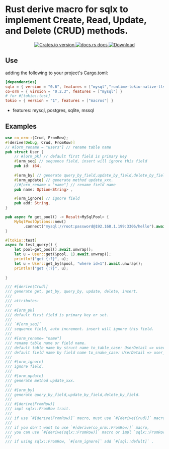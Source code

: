 # Rust derive macro for sqlx to implement Create, Read, Update, and Delete (CRUD) methods.

<div align="center">
  <!-- Version -->
  <a href="https://crates.io/crates/co-orm">
    <img src="https://img.shields.io/crates/v/co-orm.svg?style=flat-square"
    alt="Crates.io version" />
  </a>
  
  <!-- Docs -->
  <a href="https://docs.rs/co-orm">
    <img src="https://img.shields.io/badge/docs-latest-blue.svg?style=flat-square"
      alt="docs.rs docs" />
  </a>
  <!-- Downloads -->
  <a href="https://crates.io/crates/co-orm">
    <img src="https://img.shields.io/crates/d/co-orm.svg?style=flat-square"
      alt="Download" />
  </a>
</div>

## Use
 adding the following to your project's Cargo.toml:
 ```toml
[dependencies]
sqlx = { version = "0.6", features = ["mysql","runtime-tokio-native-tls"] }
co-orm = { virsion = "0.2.3", features = ["mysql"] }
# for #[tokio::test]
tokio = { version = "1", features = ["macros"] }

 ```
 
 * features: mysql, postgres, sqlite, mssql

## Examples
```rust
use co_orm::{Crud, FromRow};
#[derive(Debug, Crud, FromRow)]
// #[orm_rename = "users"] // rename table name
pub struct User {
    // #[orm_pk] // default first field is primary key
    #[orm_seq] // sequence field, insert will ignore this field
    pub id: i64,
    
    #[orm_by] // generate query_by_field,update_by_field,delete_by_field
    #[orm_update] // generate method update_xxx. 
    //#[orm_rename = "name"] // rename field name
    pub name: Option<String> ,

    #[orm_ignore] // ignore field
    pub add: String,
}

pub async fn get_pool() -> Result<MySqlPool> {
    MySqlPoolOptions::new()
        .connect("mysql://root:password@192.168.1.199:3306/hello").await
}

#[tokio::test]
async fn test_query() {
    let pool=get_pool().await.unwrap();
    let u = User::get(&pool, 1).await.unwrap();
    println!("get {:?}", u);
    let u = User::get_by(&pool, "where id=1").await.unwrap();
    println!("get {:?}", u);
    
}

```

``` rust
/// #[derive(Crud)]
/// generate get, get_by, query_by, update, delete, insert.
/// 
/// attributes:
/// 
/// #[orm_pk]
/// default first field is primary key or set.
/// 
/// `#[orm_seq]`
/// sequence field, auto increment. insert will ignore this field.
/// 
/// #[orm_rename= "name"]
/// rename table name or field name.
/// default table name by struct name to_table_case: UserDetail => user_details.
/// default field name by field name to_snake_case: UserDetail => user_detail.
/// 
/// #[orm_ignore]
/// ignore field.
/// 
/// #[orm_update]
/// generate method update_xxx. 
/// 
/// #[orm_by]
/// generate query_by_field,update_by_field,delete_by_field.
///
/// #[derive(FromRow)]
/// impl sqlx::FromRow trait.
/// 
/// if use `#[derive(FromRow)]` macro, must use `#[derive(Crud)]` macro.
/// 
/// if you don't want to use `#[derive(co_orm::FromRow)]` macro, 
/// you can use `#[derive(sqlx::FromRow)]` macro or impl `sqlx::FromRow` trait.
/// 
/// if using sqlx::FromRow, `#[orm_ignore]` add `#[sql::defult]` .


```
